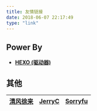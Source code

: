 ```yaml
---
title: 友情链接
date: 2018-06-07 22:17:49
type: "link"
---
```

## Power By
- **[HEXO (驱动器)](https://hexo.io/zh-cn/)**

## 其他
 
|[清风徐来](https://txca.ga/)| [JerryC](https://jerryc.me/)  | [Sorryfu](https://fushaolei.github.io/)  |
|  ----  | ----  |----  |
